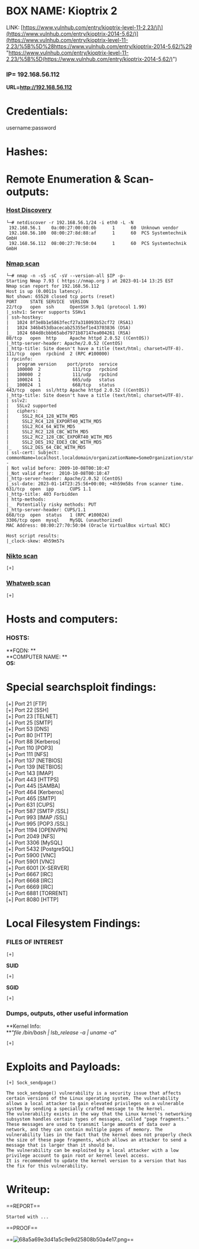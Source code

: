 # BOX NAME: Kioptrix 2

LINK: [https://www.vulnhub.com/entry/kioptrix-level-11-2,23/\[\](https://www.vulnhub.com/entry/kioptrix-2014-5,62/)](https://www.vulnhub.com/entry/kioptrix-level-11-2,23/%5B%5D%28https://www.vulnhub.com/entry/kioptrix-2014-5,62/%29 "https://www.vulnhub.com/entry/kioptrix-level-11-2,23/%5B%5D(https://www.vulnhub.com/entry/kioptrix-2014-5,62/)")

### **IP= 192.168.56.112**

**URL=http://192.168.56.112**

# Credentials:

username:password

# Hashes:

# Remote Enumeration & Scan-outputs:

### <ins>Host Discovery</ins>

```
└─# netdiscover -r 192.168.56.1/24 -i eth0 -L -N
 192.168.56.1    0a:00:27:00:00:0b      1      60  Unknown vendor
 192.168.56.100  08:00:27:8d:88:af      1      60  PCS Systemtechnik GmbH
 192.168.56.112  08:00:27:70:50:04      1      60  PCS Systemtechnik GmbH
```

### <ins>Nmap scan</ins>

```
└─# nmap -n -sS -sC -sV --version-all $IP -p-
Starting Nmap 7.93 ( https://nmap.org ) at 2023-01-14 13:25 EST
Nmap scan report for 192.168.56.112
Host is up (0.0011s latency).
Not shown: 65528 closed tcp ports (reset)
PORT     STATE SERVICE  VERSION
22/tcp   open  ssh      OpenSSH 3.9p1 (protocol 1.99)
|_sshv1: Server supports SSHv1
| ssh-hostkey: 
|   1024 8f3e8b1e5863fecf27a318093b52cf72 (RSA1)
|   1024 346b453dbacecab25355ef1e43703836 (DSA)
|_  1024 684d8cbbb65abd7971b87147ea004261 (RSA)
80/tcp   open  http     Apache httpd 2.0.52 ((CentOS))
|_http-server-header: Apache/2.0.52 (CentOS)
|_http-title: Site doesn't have a title (text/html; charset=UTF-8).
111/tcp  open  rpcbind  2 (RPC #100000)
| rpcinfo: 
|   program version    port/proto  service
|   100000  2            111/tcp   rpcbind
|   100000  2            111/udp   rpcbind
|   100024  1            665/udp   status
|_  100024  1            668/tcp   status
443/tcp  open  ssl/http Apache httpd 2.0.52 ((CentOS))
|_http-title: Site doesn't have a title (text/html; charset=UTF-8).
| sslv2: 
|   SSLv2 supported
|   ciphers: 
|     SSL2_RC4_128_WITH_MD5
|     SSL2_RC4_128_EXPORT40_WITH_MD5
|     SSL2_RC4_64_WITH_MD5
|     SSL2_RC2_128_CBC_WITH_MD5
|     SSL2_RC2_128_CBC_EXPORT40_WITH_MD5
|     SSL2_DES_192_EDE3_CBC_WITH_MD5
|_    SSL2_DES_64_CBC_WITH_MD5
| ssl-cert: Subject: commonName=localhost.localdomain/organizationName=SomeOrganization/stateOrProvinceName=SomeState/countryName=--
| Not valid before: 2009-10-08T00:10:47
|_Not valid after:  2010-10-08T00:10:47
|_http-server-header: Apache/2.0.52 (CentOS)
|_ssl-date: 2023-01-14T23:25:56+00:00; +4h59m58s from scanner time.
631/tcp  open  ipp      CUPS 1.1
|_http-title: 403 Forbidden
| http-methods: 
|_  Potentially risky methods: PUT
|_http-server-header: CUPS/1.1
668/tcp  open  status   1 (RPC #100024)
3306/tcp open  mysql    MySQL (unauthorized)
MAC Address: 08:00:27:70:50:04 (Oracle VirtualBox virtual NIC)

Host script results:
|_clock-skew: 4h59m57s
```

### <ins>Nikto scan</ins>

```
[+]
```

### <ins>Whatweb scan</ins>

```
[+]
```

# Hosts and computers:

### **HOSTS:**

\*\*FQDN: \*\*  
\*\*COMPUTER NAME: \*\*  
**OS:**

# Special searchsploit findings:

\[+\] Port 21 \[FTP\]  
\[+\] Port 22 \[SSH\]  
\[+\] Port 23 \[TELNET\]  
\[+\] Port 25 \[SMTP\]  
\[+\] Port 53 \[DNS\]  
\[+\] Port 80 \[HTTP\]  
\[+\] Port 88 \[Kerberos\]  
\[+\] Port 110 \[POP3\]  
\[+\] Port 111 \[NFS\]  
\[+\] Port 137 \[NETBIOS\]  
\[+\] Port 139 \[NETBIOS\]  
\[+\] Port 143 \[IMAP\]  
\[+\] Port 443 \[HTTPS\]  
\[+\] Port 445 \[SAMBA\]  
\[+\] Port 464 \[Kerberos\]  
\[+\] Port 465 \[SMTP\]  
\[+\] Port 631 \[CUPS\]  
\[+\] Port 587 \[SMTP /SSL\]  
\[+\] Port 993 \[IMAP /SSL\]  
\[+\] Port 995 \[POP3 /SSL\]  
\[+\] Port 1194 \[OPENVPN\]  
\[+\] Port 2049 \[NFS\]  
\[+\] Port 3306 \[MySQL\]  
\[+\] Port 5432 \[PostgreSQL\]  
\[+\] Port 5900 \[VNC\]  
\[+\] Port 5901 \[VNC\]  
\[+\] Port 6001 \[X-SERVER\]  
\[+\] Port 6667 \[IRC\]  
\[+\] Port 6668 \[IRC\]  
\[+\] Port 6669 \[IRC\]  
\[+\] Port 6881 \[TORRENT\]  
\[+\] Port 8080 \[HTTP\]

# Local Filesystem Findings:

### **FILES OF INTEREST**

```
[+]
```

**SUID**

```
[+]
```

**SGID**

```
[+]
```

### **Dumps, outputs, other useful information**

\*\*Kernel Info:  
\*\**"file /bin/bash | lsb_release -a | uname -a"*

```
[+]
```

# Exploits and Payloads:

```
[+] Sock_sendpage()

The sock_sendpage() vulnerability is a security issue that affects certain versions of the Linux operating system. The vulnerability allows a local attacker to gain elevated privileges on a vulnerable system by sending a specially crafted message to the kernel.
The vulnerability exists in the way that the Linux kernel's networking subsystem handles certain types of messages, called "page fragments." These messages are used to transmit large amounts of data over a network, and they can contain multiple pages of memory. The vulnerability lies in the fact that the kernel does not properly check the size of these page fragments, which allows an attacker to send a message that is larger than it should be.
The vulnerability can be exploited by a local attacker with a low privilege account to gain root or kernel level access.
It is recommended to update the kernel version to a version that has the fix for this vulnerability.
```

# Writeup:

==REPORT==

```
Started with ...
```

==PROOF==

==![68a5a69e3d41a5c9e9d25808b50a4e17.png](../../_resources/68a5a69e3d41a5c9e9d25808b50a4e17.png)==